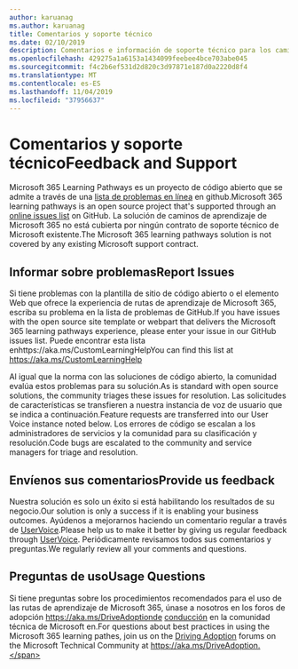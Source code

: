 ```yaml
---
author: karuanag
ms.author: karuanag
title: Comentarios y soporte técnico
ms.date: 02/10/2019
description: Comentarios e información de soporte técnico para los caminos de aprendizaje de Microsoft 365
ms.openlocfilehash: 429275a1a6153a1434099feebee4bce703abe045
ms.sourcegitcommit: f4c2b6ef531d2d820c3d97871e187d0a2220d8f4
ms.translationtype: MT
ms.contentlocale: es-ES
ms.lasthandoff: 11/04/2019
ms.locfileid: "37956637"
---
```

# <a name="feedback-and-support"></a><span data-ttu-id="a0b4a-103">Comentarios y soporte técnico</span><span class="sxs-lookup"><span data-stu-id="a0b4a-103">Feedback and Support</span></span>

<span data-ttu-id="a0b4a-104">Microsoft 365 Learning Pathways es un proyecto de código abierto que se admite a través de una [lista de problemas en línea](https://aka.ms/CustomLearningHelp) en github.</span><span class="sxs-lookup"><span data-stu-id="a0b4a-104">Microsoft 365 learning pathways is an open source project that's supported through an [online issues list](https://aka.ms/CustomLearningHelp) on GitHub.</span></span> <span data-ttu-id="a0b4a-105">La solución de caminos de aprendizaje de Microsoft 365 no está cubierta por ningún contrato de soporte técnico de Microsoft existente.</span><span class="sxs-lookup"><span data-stu-id="a0b4a-105">The Microsoft 365 learning pathways solution is not covered by any existing Microsoft support contract.</span></span>  

## <a name="report-issues"></a><span data-ttu-id="a0b4a-106">Informar sobre problemas</span><span class="sxs-lookup"><span data-stu-id="a0b4a-106">Report Issues</span></span>

<span data-ttu-id="a0b4a-107">Si tiene problemas con la plantilla de sitio de código abierto o el elemento Web que ofrece la experiencia de rutas de aprendizaje de Microsoft 365, escriba su problema en la lista de problemas de GitHub.</span><span class="sxs-lookup"><span data-stu-id="a0b4a-107">If you have issues with the open source site template or webpart that delivers the Microsoft 365 learning pathways experience, please enter your issue in our GitHub issues list.</span></span>  <span data-ttu-id="a0b4a-108">Puede encontrar esta lista enhttps://aka.ms/CustomLearningHelp</span><span class="sxs-lookup"><span data-stu-id="a0b4a-108">You can find this list at https://aka.ms/CustomLearningHelp</span></span>  

<span data-ttu-id="a0b4a-109">Al igual que la norma con las soluciones de código abierto, la comunidad evalúa estos problemas para su solución.</span><span class="sxs-lookup"><span data-stu-id="a0b4a-109">As is standard with open source solutions, the community triages these issues for resolution.</span></span> <span data-ttu-id="a0b4a-110">Las solicitudes de características se transfieren a nuestra instancia de voz de usuario que se indica a continuación.</span><span class="sxs-lookup"><span data-stu-id="a0b4a-110">Feature requests are transferred into our User Voice instance noted below.</span></span> <span data-ttu-id="a0b4a-111">Los errores de código se escalan a los administradores de servicios y la comunidad para su clasificación y resolución.</span><span class="sxs-lookup"><span data-stu-id="a0b4a-111">Code bugs are escalated to the community and service managers for triage and resolution.</span></span>  

## <a name="provide-us-feedback"></a><span data-ttu-id="a0b4a-112">Envíenos sus comentarios</span><span class="sxs-lookup"><span data-stu-id="a0b4a-112">Provide us feedback</span></span>

<span data-ttu-id="a0b4a-113">Nuestra solución es solo un éxito si está habilitando los resultados de su negocio.</span><span class="sxs-lookup"><span data-stu-id="a0b4a-113">Our solution is only a success if it is enabling your business outcomes.</span></span>  <span data-ttu-id="a0b4a-114">Ayúdenos a mejorarnos haciendo un comentario regular a través de [UserVoice](https://microsoftteams.uservoice.com/forums/913429-learning-solutions).</span><span class="sxs-lookup"><span data-stu-id="a0b4a-114">Please help us to make it better by giving us regular feedback through  [UserVoice](https://microsoftteams.uservoice.com/forums/913429-learning-solutions).</span></span>  <span data-ttu-id="a0b4a-115">Periódicamente revisamos todos sus comentarios y preguntas.</span><span class="sxs-lookup"><span data-stu-id="a0b4a-115">We regularly review all your comments and questions.</span></span> 

## <a name="usage-questions"></a><span data-ttu-id="a0b4a-116">Preguntas de uso</span><span class="sxs-lookup"><span data-stu-id="a0b4a-116">Usage Questions</span></span>

<span data-ttu-id="a0b4a-117">Si tiene preguntas sobre los procedimientos recomendados para el uso de las rutas de aprendizaje de Microsoft 365, únase a nosotros en los foros de adopción https://aka.ms/DriveAdoptionde [conducción](https://aka.ms/DriveAdoption) en la comunidad técnica de Microsoft en.</span><span class="sxs-lookup"><span data-stu-id="a0b4a-117">For questions about best practices in using the Microsoft 365 learning pathes, join us on the [Driving Adoption](https://aka.ms/DriveAdoption) forums on the Microsoft Technical Community at https://aka.ms/DriveAdoption.</span></span> 

